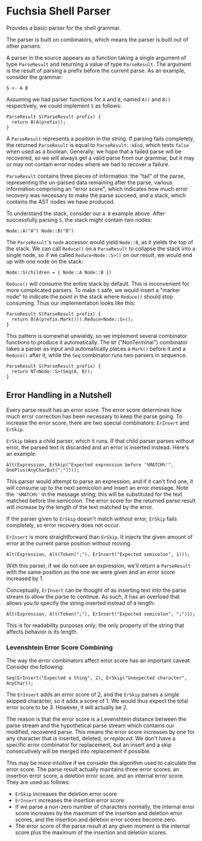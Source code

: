 # Fuchsia Shell Parser

Provides a basic parser for the shell grammar.

The parser is built on combinators, which means the parser is built out of other parsers.

A parser in the source appears as a function taking a single argument of type `ParseResult` and
returning a value of type `ParseResult`. The argument is the result of parsing a prefix before the
current parse. As an example, consider the grammar:

```
S <- A B
```

Assuming we had parser functions for `A` and `B`, named `A()` and `B()` respectively, we could
implement `S` as follows:

```
ParseResult S(ParseResult prefix) {
  return B(A(prefix));
}
```

A `ParseResult` represents a position in the string. If parsing fails completely, the returned
`ParseResult` is equal to `ParseResult::kEnd`, which tests `false` when used as a boolean.
Generally, we hope that a failed parse will be recovered, so we will always get a valid parse from
our grammar, but it may or may not contain error nodes where we had to recover a failure.

`ParseResult` contains three pieces of information: the "tail" of the parse, representing the
un-parsed data remaining after the parse, various information comprising an "error score", which
indicates how much error recovery was necessary to make the parse succeed, and a stack, which
contains the AST nodes we have produced.

To understand the stack, consider our `A B` example above. After successfully parsing `S`, the stack
might contain two nodes:

```
Node::A("A") Node::B("B")
```

The `ParseResult`'s `node` accessor would yield `Node::B`, as it yields the top of the stack. We can
call `Reduce()` on a `ParseResult` to collapse the stack into a single node, so if we called
`Reduce<Node::S>()` on our result, we would end up with one node on the stack:

```
Node::S(children = { Node::A Node::B })
```

`Reduce()` will consume the entire stack by default. This is inconvenient for more complicated
parsers. To make `S` safe, we would insert a "marker node" to indicate the point in the stack where
`Reduce()` should stop consuming. Thus our implementation looks like this:

```
ParseResult S(ParseResult prefix) {
  return B(A(prefix.Mark())).Reduce<Node::S>();
}
```

This pattern is somewhat unwieldy, so we implement several combinator functions to produce it
automatically. The `NT` ("NonTerminal") combinator takes a parser as input and automatically places
a `Mark()` before it and a `Reduce()` after it, while the `Seq` combinator runs two parsers in
sequence.

```
ParseResult S(ParseResult prefix) {
  return NT<Node::S>(Seq(A, B));
}
```

## Error Handling in a Nutshell

Every parse result has an error score. The error score determines how much error correction has been
necessary to keep the parse going. To increase the error score, there are two special combinators:
`ErInsert` and `ErSkip`.

`ErSkip` takes a child parser, which it runs. If that child parser parses without error, the parsed
text is discarded and an error is inserted instead. Here's an example:

```
Alt(Expression, ErSkip("Expected expression before '%MATCH%'", OnePlus(AnyCharBut(";"))));
```

This parser would attempt to parse an expression, and if it can't find one, it will consume up to
the next semicolon and insert an error message. Note the `'%MATCH%'` in the message string; this
will be substituted for the text matched before the semicolon. The error score for the returned
parse result will increase by the length of the text matched by the error.

If the parser given to `ErSkip` doesn't match without error, `ErSkip` fails completely, so error
recovery does not occur.

`ErInsert` is more straightforward than `ErSkip`. It injects the given amount of error at the
current parse position without moving.

```
Alt(Expression, Alt(Token(";"), ErInsert("Expected semicolon", 1)));
```

With this parser, if we do not see an expression, we'll return a `ParseResult` with the same
position as the one we were given and an error score increased by 1.

Conceptually, `ErInsert` can be thought of as inserting text into the parse stream to allow the
parse to continue. As such, it has an overload that allows you to specify the string inserted
instead of a length:

```
Alt(Expression, Alt(Token(";"), ErInsert("Expected semicolon", ";")));
```

This is for readability purposes only; the only property of the string that affects behavior is
its length.

### Levenshtein Error Score Combining

The way the error combinators affect error score has an important caveat. Consider the following:

```
Seq(ErInsert("Expected a thing", 2), ErSkip("Unexpected character", AnyChar));
```

The `ErInsert` adds an error score of 2, and the `ErSkip` parses a single skipped character, so it
adds a score of 1. We would thus expect the total error score to be 3. However, it will actually be
2.

The reason is that the error score is a Levenshtein distance between the parse stream and the
hypothetical parse stream which contains our modified, recovered parse. This means the error score
increases by one for any character that is inserted, deleted, *or replaced*. We don't have a
specific error combinator for replacement, but an insert and a skip consecutively will be merged
into replacement if possible.

This may be more intuitive if we consider the algorithm used to calculate the error score. The parse
result actually maintains three error scores: an insertion error score, a deletion error score, and
an internal error score. They are used as follows:

  * `ErSkip` increases the deletion error score
  * `ErInsert` increases the insertion error score
  * If we parse a non-zero number of characters normally, the internal error score increases by the
    maximum of the insertion and deletion error scores, and the insertion and deletion error scores
    become zero.
  * The error score of the parse result at any given moment is the internal score plus the maximum
    of the insertion and deletion scores.
